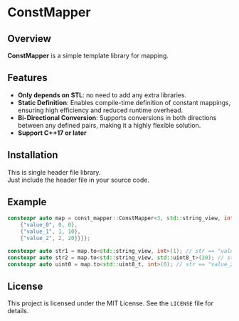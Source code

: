 # ConstMapper
## Overview
**ConstMapper** is a simple template library for mapping. 

## Features

- **Only depends on STL**: no need to add any extra libraries.
- **Static Definition**: Enables compile-time definition of constant mappings, ensuring high efficiency and reduced runtime overhead.
- **Bi-Directional Conversion**: Supports conversions in both directions between any defined pairs, making it a highly flexible solution.
- **Support C++17 or later** 

## Installation

This is single header file library.<br>
Just include the header file in your source code.

## Example
```cpp
constexpr auto map = const_mapper::ConstMapper<3, std::string_view, int, std::uint8_t>{{{
    {"value_0", 0, 0},
    {"value_1", 1, 10},
    {"value_2", 2, 20}}}};

constexpr auto str1 = map.to<std::string_view, int>(1); // str == "value_1";
constexpr auto str2 = map.to<std::string_view, std::uint8_t>(20); // str == "value_2";
constexpr auto uint0 = map.to<std::uint8_t, int>(0); // str == "value_2";
```

## License

This project is licensed under the MIT License. See the `LICENSE` file for details.
